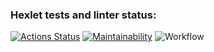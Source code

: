 ### Hexlet tests and linter status:
[![Actions Status](https://github.com/Molotov-Eugene/frontend-project-11/workflows/hexlet-check/badge.svg)](https://github.com/Molotov-Eugene/frontend-project-11/actions)
[![Maintainability](https://api.codeclimate.com/v1/badges/2225b199a65bed0056df/maintainability)](https://codeclimate.com/github/Molotov-Eugene/frontend-project-11/maintainability)
![Workflow](https://github.com/Molotov-Eugene/frontend-project-11/actions/workflows/linter.yml/badge.svg)
